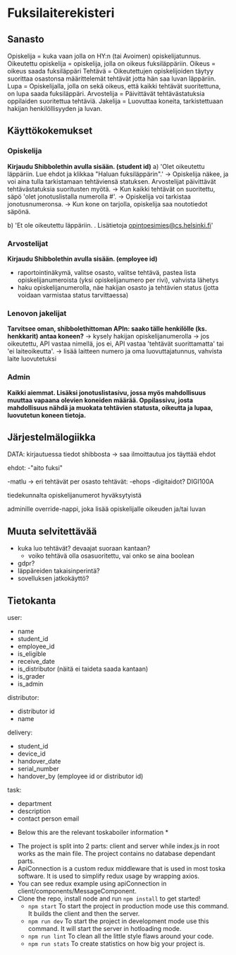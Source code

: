 # Fuksilaiterekisteri

## Sanasto
Opiskelija = kuka vaan jolla on HY:n (tai Avoimen) opiskelijatunnus.
Oikeutettu opiskelija = opiskelija, jolla on oikeus fuksiläppäriin.
Oikeus = oikeus saada fuksiläppäri
Tehtävä = Oikeutettujen opiskelijoiden täytyy suorittaa osastonsa määrittelemät tehtävät jotta hän saa luvan läppäriin.
Lupa = Opiskelijalla, jolla on sekä oikeus, että kaikki tehtävät suoritettuna, on lupa saada fuksiläppäri.
Arvostelija = Päivittävät tehtävästatuksia oppilaiden suoritettua tehtäviä.
Jakelija = Luovuttaa koneita, tarkistettuaan hakijan henkilöllisyyden ja luvan.

## Käyttökokemukset

### Opiskelija
**Kirjaudu Shibbolethin avulla sisään. (student id)**
a) 'Olet oikeutettu läppäriin. Lue ehdot ja klikkaa "Haluan fuksiläppärin".'
-> Opiskelija näkee, ja voi aina tulla tarkistamaan tehtäviensä statuksen. Arvostelijat päivittävät tehtävästatuksia suoritusten myötä.
-> Kun kaikki tehtävät on suoritettu, säpö 'olet jonotuslistalla numerolla #'. -> Opiskelija voi tarkistaa jonotusnumeronsa.
-> Kun kone on tarjolla, opiskelija saa noutotiedot säpönä.

b) 'Et ole oikeutettu läppäriin. <Syy>. Lisätietoja opintoesimies@cs.helsinki.fi'

### Arvostelijat
**Kirjaudu Shibbolethin avulla sisään. (employee id)**
- raportointinäkymä, valitse osasto, valitse tehtävä, pastea lista opiskelijanumeroista (yksi opiskelijanumero per rivi), vahvista lähetys
- haku opiskelijanumerolla, näe hakijan osasto ja tehtävien status (jotta voidaan varmistaa status tarvittaessa)

### Lenovon jakelijat
**Tarvitsee oman, shibbolethittoman APIn: saako tälle henkilölle (ks. henkkarit) antaa koneen?**
-> kysely hakijan opiskelijanumerolla -> jos oikeutettu, API vastaa nimellä, jos ei, API vastaa 'tehtävät suorittamatta' tai 'ei laiteoikeutta'. 
-> lisää laitteen numero ja oma luovuttajatunnus, vahvista laite luovutetuksi


### Admin
**Kaikki aiemmat. Lisäksi jonotuslistasivu, jossa myös mahdollisuus muuttaa vapaana olevien koneiden määrää. Oppilassivu, josta mahdollisuus nähdä ja muokata tehtävien statusta, oikeutta ja lupaa, luovutetun koneen tietoja.**


## Järjestelmälogiikka
DATA:
kirjautuessa tiedot shibbosta -> saa ilmoittautua jos täyttää ehdot

ehdot:
-"aito fuksi"


-matlu -> eri tehtävät per osasto
tehtävät:
-ehops
-digitaidot? DIGI100A

tiedekunnalta opiskelijanumerot hyväksytyistä

adminille override-nappi, joka lisää opiskelijalle oikeuden ja/tai luvan


## Muuta selvitettävää
- kuka luo tehtävät? devaajat suoraan kantaan?
	- voiko tehtävä olla osasuoritettu, vai onko se aina boolean
- gdpr?
- läppäreiden takaisinperintä?
- sovelluksen jatkokäyttö?



## Tietokanta
user:
- name
- student_id
- employee_id
- is_eligible
- receive_date
- is_distributor (näitä ei taideta saada kantaan)
- is_grader
- is_admin

distributor:
- distributor id
- name

delivery:
- student_id
- device_id
- handover_date
- serial_number
- handover_by (employee id or distributor id)

task:
- department
- description
- contact person email


* Below this are the relevant toskaboiler information *
- The project is split into 2 parts: client and server while index.js in root works as the main file. The project contains no database dependant parts.
- ApiConnection is a custom redux middleware that is used in most toska software. It is used to simplify redux usage by wrapping axios.
- You can see redux example using apiConnection in client/components/MessageComponent. 
- Clone the repo, install node and run `npm install` to get started!
	- `npm start` To start the project in production mode use this command. It builds the client and then the server.
	- `npm run dev` To start the project in development mode use this command. It will start the server in hotloading mode.
	- `npm run lint` To clean all the little style flaws around your code.
	- `npm run stats` To create statistics on how big your project is.
